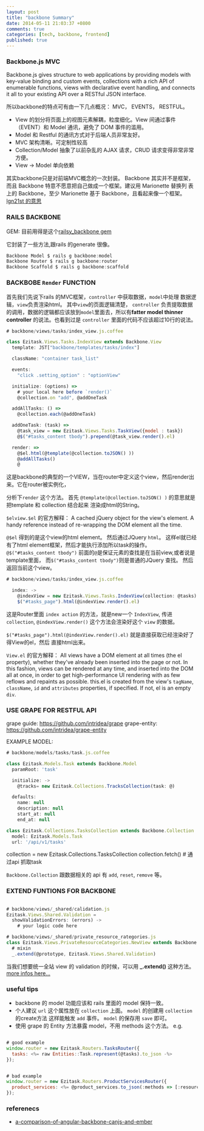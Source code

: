 ```yaml
---
layout: post
title: "backbone Summary"
date: 2014-05-11 21:03:37 +0800
comments: true
categories: [tech, backbone, frontend]
published: true
---
```


### Backbone.js MVC

Backbone.js gives structure to web applications by providing models with key-value
binding and custom events, collections with a rich API of enumerable functions, views
with declarative event handling, and connects it all to your existing API over a RESTful JSON interface.

所以backbone的特点可有由一下几点概况： MVC， EVENTS， RESTFUL。

- View 的划分将页面上的视图元素解耦，粒度细化。View 间通过事件（EVENT）和 Model 通讯，避免了 DOM 事件的滥用。
- Model 和 Restful 的通讯方式对于后端人员非常友好。
- MVC 架构清晰。可定制性较高
- Collection/Model 抽象了以前杂乱的 AJAX 请求，CRUD 请求变得非常非常方便。
- View -> Model 单向依赖

<!-- more -->

其实backbone只是对前端MVC概念的一次封装。
Backbone 其实并不是框架，而且 Backbone 特意不愿意把自己做成一个框架。建议用 Marionette 替换列
表上的 Backbone，至少 Marionette 基于 Backbone，且看起来像一个框架。[lgn21st 的意思](http://ruby-china.org/topics/14415)


### RAILS BACKBONE

GEM:
目前用得是这个[railsy_backbone gem](https://github.com/westonplatter/railsy_backbone)

它封装了一些方法,跟rails 的generate 很像。

```js
Backbone Model $ rails g backbone:model
Backbone Router $ rails g backbone:router
Backbone Scaffold $ rails g backbone:scaffold
```

### BACKBOBE `Render` FUNCTION

首先我们先说下rails 的MVC框架，`controller` 中获取数据，`model`中处理
数据逻辑，`view`负责渲染html。 其中`view`的页面逻辑清楚， `controller`
负责提取数据的调用，数据的逻辑都应该放到`model`里面去，所以有**fatter model thinner controller**
的说法。也看到过是 `controller` 里面的代码不应该超过10行的说法。

```js
# backbone/views/tasks/index_view.js.coffee

class Ezitask.Views.Tasks.IndexView extends Backbone.View
  template: JST["backbone/templates/tasks/index"]

  className: "container task_list"

  events:
    "click .setting_option" : "optionView"

  initialize: (options) =>
    # your local here before `render()`
    @collection.on "add", @addOneTask

  addAllTasks: () =>
    @collection.each(@addOneTask)

  addOneTask: (task) =>
    @task_view = new Ezitask.Views.Tasks.TaskView({model : task})
    @$("#tasks_content tbody").prepend(@task_view.render().el)

  render: =>
    @$el.html(@template(@collection.toJSON() ))
    @addAllTasks()
    @
```

这是backbone的典型的一个VIEW，当在router中定义这个view，然后render出来。它在router被实例化，

分析下`render` 这个方法。
首先 `@template(@collection.toJSON() )` 的意思就是把template 和 collection 结合起来
渲染成html的String。

`$elview.$el`  的官方解释：
A cached jQuery object for the view's element. A handy reference instead of re-wrapping
the DOM element all the time.

`@$el` 得到的是这个view的html element。 然后通过JQuery `html`。
这样el就已经有了html element框架，然后才能执行添加所以task的操作。
`@$("#tasks_content tbody")`  前面的`@`是保证元素的查找是在当前view,或者说是template里面，
而`$("#tasks_content tbody")`则是普通的JQuery 查找。
然后返回当前这个view。

```js
# backbone/views/tasks/index_view.js.coffee

  index: ->
    @indexView = new Ezitask.Views.Tasks.IndexView(collection: @tasks)
    $("#tasks_page").html(@indexView.render().el)
```

这是Router里面 `index action` 的方法，就是new一个 `IndexView`, 传进 `collection`,
`@indexView.render()` 这个方法会渲染好这个 `view` 的数据。

`$("#tasks_page").html(@indexView.render().el)` 就是直接获取已经渲染好了得View的el，然后
直接html出来。

`View.el` 的官方解释：
All views have a DOM element at all times (the el property), whether they've already been inserted into the page or not. In this fashion, views can be rendered at any time, and inserted into the DOM all at once, in order to get high-performance UI rendering with as few reflows and repaints as possible. this.el is created from the view's `tagName`, `className`, `id` and `attributes` properties, if specified. If not, el is an empty `div`.

### USE GRAPE FOR RESTFUL API

grape guide: https://github.com/intridea/grape
grape-entity: https://github.com/intridea/grape-entity

EXAMPLE MODEL:

```js task.js
# backbone/models/tasks/task.js.coffee

class Ezitask.Models.Task extends Backbone.Model
  paramRoot: 'task'

  initialize: ->
    @tracks= new Ezitask.Collections.TracksCollection(task: @)

  defaults:
    name: null
    description: null
    start_at: null
    end_at: null

class Ezitask.Collections.TasksCollection extends Backbone.Collection
  model: Ezitask.Models.Task
  url: '/api/v1/tasks'
```

collection = new Ezitask.Collections.TasksCollection
collection.fetch() # 通过api 抓取task

`Backbone.Collection` 跟数据相关的 api 有 `add`, `reset`, `remove` 等。

### EXTEND FUNTIONS FOR BACKBONE

```js

# backbone/views/_shared/calidation.js
Ezitask.Views.Shared.Validation =
  showValidationErrors: (errors) ->
    # your logic code here

# backbone/views/_shared/private_resource_rategories.js
class Ezitask.Views.PrivateResourceCategories.NewView extends Backbone.View
  # mixin
  _.extend(@prototype, Ezitask.Views.Shared.Validation)
```

当我们想要统一全站 view 的 validation 的时候，可以用 **_.extend()** 这种方法。
[more infos here...](http://hi.baidu.com/rainchen/item/a5111d01d4c58fc32e4c6b97)


### useful tips

- backbone 的 model 功能应该和 rails 里面的 model 保持一致。
- 个人建议 `url` 这个属性放在 `collection` 上面。 `model` 的创建用 `collection` 的create方法
  这样能触发 `add` 事件。 `model` 的保存用 `save` 即可。
- 使用 grape 的 Entity 方法暴露 model，不用 methods 这个方法。 e.g.

```js

# good example
window.router = new Ezitask.Routers.TasksRouter({
  tasks: <%= raw Entities::Task.represent(@tasks).to_json -%>
});
```

```js

# bad example
window.router = new Ezitask.Routers.ProductServicesRouter({
  product_services: <%= @product_services.to_json(:methods => [:resource_category, :medium_icon_url, :private_list]).html_safe -%>
});
```

### referenecs
- [a-comparison-of-angular-backbone-canjs-and-ember](http://www.csdn.net/article/2013-04-25/2815032-a-comparison-of-angular-backbone-canjs-and-ember)
